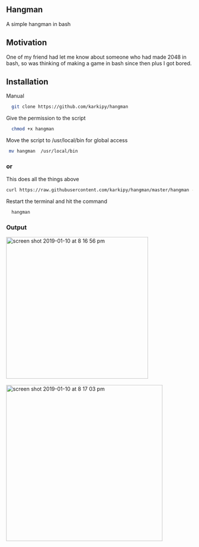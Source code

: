 ## Hangman
  A simple hangman in bash

## Motivation

One of my friend had let me know about someone who had made 2048 in bash, so was thinking of making a game in bash since then plus I got bored.

## Installation

Manual

```bash
  git clone https://github.com/karkipy/hangman
```

Give the permission to the script

```bash
  chmod +x hangman
```

Move the script to /usr/local/bin for global access

```bash
 mv hangman  /usr/local/bin
```

### or

This does all the things above

```bash
curl https://raw.githubusercontent.com/karkipy/hangman/master/hangman -o /usr/local/bin/hangman && chmod +x /usr/local/bin/hangman
```



Restart the terminal and hit the command

```bash
  hangman
```

### Output

<img width="383" alt="screen shot 2019-01-10 at 8 16 56 pm" src="https://user-images.githubusercontent.com/12614476/50975380-8ddbce80-1515-11e9-9253-517f584733fe.png">


<br>
<br>
<img width="422" alt="screen shot 2019-01-10 at 8 17 03 pm" src="https://user-images.githubusercontent.com/12614476/50975381-8e746500-1515-11e9-9eaf-f3e344a4b7a1.png">



